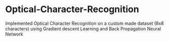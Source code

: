 # Optical-Character-Recognition

Implemented Optical Character Recognition on a custom made dataset (8x8 characters) using Gradient descent Learning and Back Propagation Neural Network

